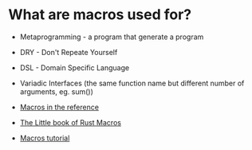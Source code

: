 # What are macros used for?


* Metaprogramming - a program that generate a program
* DRY - Don't Repeate Yourself
* DSL - Domain Specific Language
* Variadic Interfaces (the same function name but different number of arguments, eg. sum())


* [Macros in the reference](https://doc.rust-lang.org/reference/macros.html)
* [The Little book of Rust Macros](https://veykril.github.io/tlborm/)
* [Macros tutorial](https://blog.logrocket.com/macros-in-rust-a-tutorial-with-examples/)


